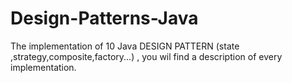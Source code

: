 # Design-Patterns-Java
The implementation of 10 Java DESIGN PATTERN (state ,strategy,composite,factory...) , you wil find a description of every implementation.
